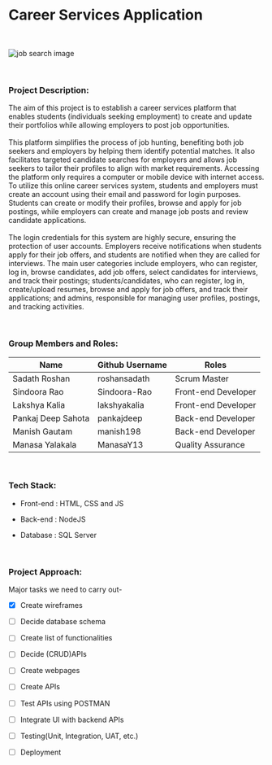 # **Career Services Application**
&nbsp;

![job search image](https://d2zp5xs5cp8zlg.cloudfront.net/image-38279-800.jpg)

&nbsp;
### **Project Description:**
The aim of this project is to establish a career services platform that enables students (individuals seeking employment) to create and update their portfolios while allowing employers to post job opportunities.\
\
 This platform simplifies the process of job hunting, benefiting both job seekers and employers by helping them identify potential matches. It also facilitates targeted candidate searches for employers and allows job seekers to tailor their profiles to align with market requirements. Accessing the platform only requires a computer or mobile device with internet access. To utilize this online career services system, students and employers must create an account using their email and password for login purposes. Students can create or modify their profiles, browse and apply for job postings, while employers can create and manage job posts and review candidate applications.\
\
 The login credentials for this system are highly secure, ensuring the protection of user accounts. Employers receive notifications when students apply for their job offers, and students are notified when they are called for interviews. The main user categories include employers, who can register, log in, browse candidates, add job offers, select candidates for interviews, and track their postings; students/candidates, who can register, log in, create/upload resumes, browse and apply for job offers, and track their applications; and admins, responsible for managing user profiles, postings, and tracking activities.

&nbsp;


### **Group Members and Roles:**

| Name           |   Github Username     |   Roles       |
| ---------------|   --------------------|   ------------|
| Sadath Roshan  | roshansadath | Scrum Master |
| Sindoora Rao  |   Sindoora-Rao | Front-end Developer|
| Lakshya Kalia | lakshyakalia  |   Front-end Developer |
| Pankaj Deep Sahota | pankajdeep   | Back-end Developer |
| Manish Gautam | manish198 |   Back-end Developer |
| Manasa Yalakala | ManasaY13 | Quality Assurance   |

&nbsp;

### **Tech Stack:**
- Front-end : HTML, CSS and JS

- Back-end : NodeJS

- Database : SQL Server

&nbsp;

### **Project Approach**:
Major tasks we need to carry out-

- [x] Create wireframes
- [ ] Decide database schema
- [ ] Create list of functionalities
- [ ] Decide (CRUD)APIs
- [ ] Create webpages
- [ ] Create APIs
- [ ] Test APIs using POSTMAN
- [ ] Integrate UI with backend APIs
- [ ] Testing(Unit, Integration, UAT, etc.)
- [ ] Deployment


